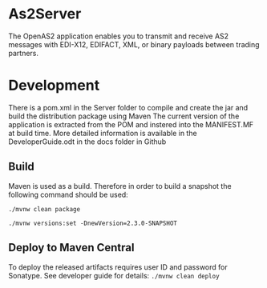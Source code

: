 # As2Server
The OpenAS2 application enables you to transmit and receive AS2 messages with EDI-X12, EDIFACT, XML, or binary payloads between trading partners.

# Development
There is a pom.xml in the Server folder to compile and create the jar and build the distribution package using Maven
The current version of the application is extracted from the POM and instered into the MANIFEST.MF at build time.
More detailed information is available in the DeveloperGuide.odt in the docs folder in Github

## Build

Maven is used as a build. Therefore in order to build a snapshot the following command should be used:

`./mvnw clean package`


`./mvnw versions:set -DnewVersion=2.3.0-SNAPSHOT`

## Deploy to Maven Central
To deploy the released artifacts requires user ID and password for Sonatype. See developer guide for details:
`./mvnw clean deploy`
